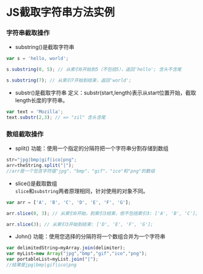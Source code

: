 # JS截取字符串方法实例

### 字符串截取操作 
- substring()是截取字符串

``` javascript
var s = 'hello, world';

s.substring(0, 5); // 从索引0开始到5（不包括5），返回'hello'; 含头不含尾

s.substring(7); // 从索引7开始到结束，返回'world';
```


- substr()是截取字符串
定义：substr(start,length)表示从start位置开始，截取length长度的字符串。
``` javascript
var text = 'Mozilla';
text.substr(2,3); // => "zil" 含头含尾
```


### 数组截取操作

- split()
功能：使用一个指定的分隔符把一个字符串分割存储到数组
``` javascript
str="jpg|bmp|gif|ico|png";
arr=theString.split("|");
//arr是一个包含字符值"jpg"、"bmp"、"gif"、"ico"和"png"的数组
```


- slice()是截取数组  
   `slice`和`substring`两者原理相同，针对使用的对象不同。
``` javascript
var arr = ['A', 'B', 'C', 'D', 'E', 'F', 'G'];

arr.slice(0, 3); // 从索引0开始，到索引3结束，但不包括索引3: ['A', 'B', 'C'];

arr.slice(3); // 从索引3开始到结束: ['D', 'E', 'F', 'G'];

```    


- John() 功能：使用您选择的分隔符将一个数组合并为一个字符串     
``` javascript     
var delimitedString=myArray.join(delimiter);     
var myList=new Array("jpg","bmp","gif","ico","png");     
var portableList=myList.join("|");     
//结果是jpg|bmp|gif|ico|png     
```
 

 